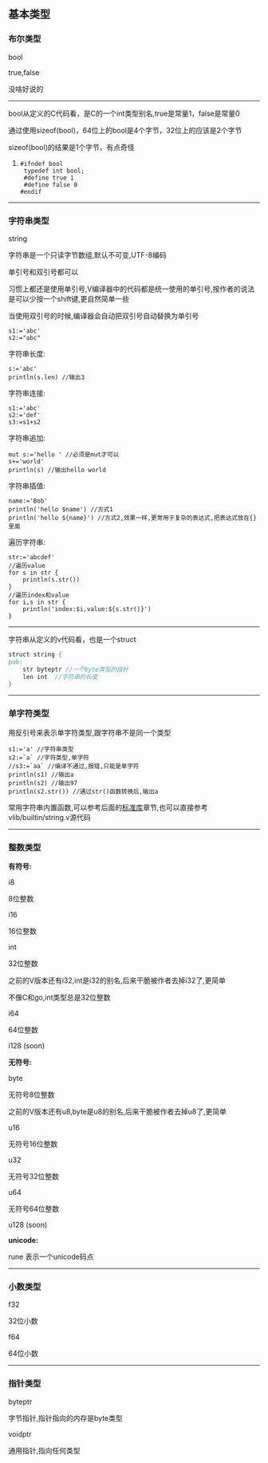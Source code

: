 ## 基本类型



### 布尔类型

bool

true,false

没啥好说的

------

bool从定义的C代码看，是C的一个int类型别名,true是常量1，false是常量0

通过使用sizeof(bool)，64位上的bool是4个字节，32位上的应该是2个字节

sizeof(bool)的结果是1个字节，有点奇怪

1. ```
   #ifndef bool
   	typedef int bool;
   	#define true 1
   	#define false 0
   #endif
   ```

   

------



### 字符串类型

string

字符串是一个只读字节数组,默认不可变,UTF-8编码

单引号和双引号都可以

习惯上都还是使用单引号,V编译器中的代码都是统一使用的单引号,按作者的说法是可以少按一个shift键,更自然简单一些

当使用双引号的时候,编译器会自动把双引号自动替换为单引号

```
s1:='abc'
s2:="abc"
```

字符串长度: 

```
s:='abc'
println(s.len) //输出3
```

字符串连接: 

```
s1:='abc'
s2:='def'
s3:=s1+s2
```

字符串追加:

```
mut s:='hello ' //必须是mut才可以
s+='world'
println(s) //输出hello world
```

字符串插值:

```
name:='Bob'
println('hello $name') //方式1
println('hello ${name}') //方式2,效果一样,更常用于复杂的表达式,把表达式放在{}里面
```

遍历字符串:

```
str:='abcdef'
//遍历value
for s in str {
    println(s.str())
}
//遍历index和value
for i,s in str {
    println('index:$i,value:${s.str()}')
}
```

------

字符串从定义的v代码看，也是一个struct

```v
struct string {
pub:
	str byteptr //一个byte类型的指针
	len int  //字符串的长度
}
```

------



### 单字符类型

用反引号来表示单字符类型,跟字符串不是同一个类型

```
s1:='a' //字符串类型
s2:=`a` //字符类型,单字符
//s3:=`aa` //编译不通过,报错,只能是单字符
println(s1) //输出a
println(s2) //输出97
println(s2.str()) //通过str()函数转换后,输出a
```



常用字符串内置函数,可以参考后面的[标准库](stdlibrary.md)章节,也可以直接参考vlib/builtin/string.v源代码

------



### 整数类型

**有符号:**

i8    

8位整数

i16  

16位整数

int  

32位整数

之前的V版本还有i32,int是i32的别名,后来干脆被作者去掉i32了,更简单

不像C和go,int类型总是32位整数

i64      

64位整数

i128 (soon)



**无符号:**

byte  

无符号8位整数

之前的V版本还有u8,byte是u8的别名,后来干脆被作者去掉u8了,更简单

 u16  

无符号16位整数

u32  

无符号32位整数

u64

无符号64位整数

u128 (soon)

**unicode:**

rune 表示一个unicode码点

------



### 小数类型

f32 

32位小数

f64

64位小数

------



### 指针类型

byteptr

字节指针,指针指向的内存是byte类型

voidptr

通用指针,指向任何类型